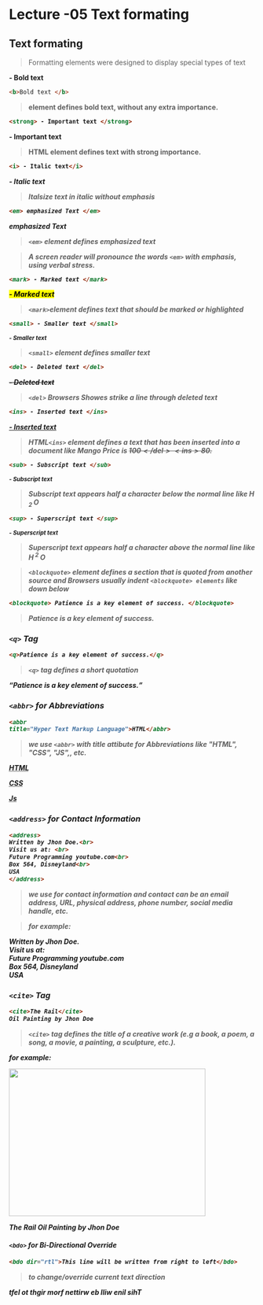 # Lecture -05 Text formating

## Text formating

> Formatting elements were designed to display special types of text

<b> - Bold text </b>

```html
<b>Bold text </b>
```
> <b> element defines bold text, without any extra importance.

```html
<strong> - Important text </strong>
```
<strong> - Important text </strong>

> HTML <strong> element defines text with strong importance.

```html
<i> - Italic text</i>
```
<i> - Italic text</i>

> <i> Italsize text in italic without emphasis

```html
<em> emphasized Text </em>
```
<em> emphasized Text </em>

> `<em>` element defines emphasized text

> A screen reader will pronounce the words `<em>` with emphasis, using verbal stress.


```html
<mark> - Marked text </mark>
```
<mark> - Marked text </mark>

> `<mark>`element defines text that should be marked or highlighted

```html
<small> - Smaller text </small>
```

<small> - Smaller text </small>

> `<small>` element defines smaller text

```html
<del> - Deleted text </del>
```
<del> - Deleted text </del>

> `<del>` Browsers Showes strike a line through deleted text

```html
<ins> - Inserted text </ins>
```

<ins> - Inserted text </ins>

> HTML`<ins>` element defines a text that has been inserted into a document like Mango Price is <del>100$</del> <ins>80$</ins>.</p>

```html
<sub> - Subscript text </sub>
```
<sub> - Subscript text </sub>

> Subscript text appears half a character below the normal line like
> H<sub> 2 </sub>O

```html
<sup> - Superscript text </sup>
```
<sup> - Superscript text </sup>

> Superscript text appears half a character above the normal line like H<sup> 2 </sup>O

> `<blockquote>` element defines a section that is quoted from another source and Browsers usually indent `<blockquote> elements` like down below

```html
<blockquote> Patience is a key element of success. </blockquote>
```
<blockquote> Patience is a key element of success. </blockquote>

### `<q>` Tag
```html
<q>Patience is a key element of success.</q>
```
> `<q>` tag defines a short quotation

<q>Patience is a key element of success.</q>

### `<abbr>` for Abbreviations

```html
<abbr
title="Hyper Text Markup Language">HTML</abbr>
```
> we use `<abbr>` with _**title**_ attibute for Abbreviations like "HTML", "CSS", "JS",, etc.

<abbr
title="Hyper Text Markup Language">HTML</abbr>

<abbr
title="Cascading Style Sheet">CSS
</abbr>

<abbr
title="Javascript">Js
</abbr>

### `<address>` for Contact Information

```html
<address>
Written by Jhon Doe.<br>
Visit us at: <br> 
Future Programming youtube.com<br>
Box 564, Disneyland<br>
USA
</address>
```
> we use for contact information and contact can be an email address, URL, physical address, phone number, social media handle, etc.

> for example:

<address>
Written by Jhon Doe.<br>
Visit us at: <br> 
Future Programming youtube.com<br>
Box 564, Disneyland<br>
USA
</address>

### `<cite>` Tag
```html
<cite>The Rail</cite>
Oil Painting by Jhon Doe
```

> `<cite>` tag defines the title of a creative work (e.g a book, a poem, a song, a movie, a painting, a sculpture, etc.).

for example:

<img src="https://th.bing.com/th/id/OIP.yCEFQDme4_a34fhpUDnJjwHaKd?pid=ImgDet&rs=1" width=400px height=300px>

<cite>The Rail</cite>
Oil Painting by Jhon Doe

#### `<bdo>` for Bi-Directional Override

```html
<bdo dir="rtl">This line will be written from right to left</bdo>
```
> to change/override current text direction

<bdo dir="rtl">This line will be written from right to left</bdo>
